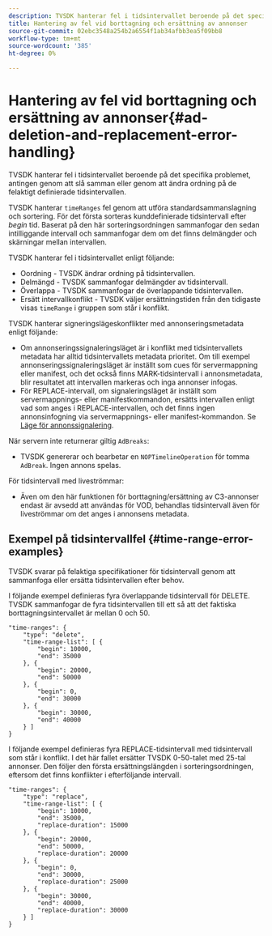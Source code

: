 ```yaml
---
description: TVSDK hanterar fel i tidsintervallet beroende på det specifika problemet, antingen genom att slå samman eller genom att ändra ordning på de felaktigt definierade tidsintervallen.
title: Hantering av fel vid borttagning och ersättning av annonser
source-git-commit: 02ebc3548a254b2a6554f1ab34afbb3ea5f09bb8
workflow-type: tm+mt
source-wordcount: '385'
ht-degree: 0%

---
```


# Hantering av fel vid borttagning och ersättning av annonser{#ad-deletion-and-replacement-error-handling}

TVSDK hanterar fel i tidsintervallet beroende på det specifika problemet, antingen genom att slå samman eller genom att ändra ordning på de felaktigt definierade tidsintervallen.

TVSDK hanterar `timeRanges` fel genom att utföra standardsammanslagning och sortering. För det första sorteras kunddefinierade tidsintervall efter *begin* tid. Baserat på den här sorteringsordningen sammanfogar den sedan intilliggande intervall och sammanfogar dem om det finns delmängder och skärningar mellan intervallen.

TVSDK hanterar fel i tidsintervallet enligt följande:

* Oordning - TVSDK ändrar ordning på tidsintervallen.
* Delmängd - TVSDK sammanfogar delmängder av tidsintervall.
* Överlappa - TVSDK sammanfogar de överlappande tidsintervallen.
* Ersätt intervallkonflikt - TVSDK väljer ersättningstiden från den tidigaste visas `timeRange` i gruppen som står i konflikt.

TVSDK hanterar signeringslägeskonflikter med annonseringsmetadata enligt följande:

* Om annonseringssignaleringsläget är i konflikt med tidsintervallets metadata har alltid tidsintervallets metadata prioritet. Om till exempel annonseringssignaleringsläget är inställt som cues för servermappning eller manifest, och det också finns MARK-tidsintervall i annonsmetadata, blir resultatet att intervallen markeras och inga annonser infogas.
* För REPLACE-intervall, om signaleringsläget är inställt som servermappnings- eller manifestkommandon, ersätts intervallen enligt vad som anges i REPLACE-intervallen, och det finns ingen annonsinfogning via servermappnings- eller manifest-kommandon. Se [Läge för annonssignalering](../../../tvsdk-1.4-for-android/ad-insertion/ad-insertion-metadata/android-1.4-ad-signaling-mode.md).

När servern inte returnerar giltig `AdBreaks`:

* TVSDK genererar och bearbetar en `NOPTimelineOperation` för tomma `AdBreak`. Ingen annons spelas.

För tidsintervall med liveströmmar:

* Även om den här funktionen för borttagning/ersättning av C3-annonser endast är avsedd att användas för VOD, behandlas tidsintervall även för liveströmmar om det anges i annonsens metadata.

## Exempel på tidsintervallfel {#time-range-error-examples}

TVSDK svarar på felaktiga specifikationer för tidsintervall genom att sammanfoga eller ersätta tidsintervallen efter behov.

I följande exempel definieras fyra överlappande tidsintervall för DELETE. TVSDK sammanfogar de fyra tidsintervallen till ett så att det faktiska borttagningsintervallet är mellan 0 och 50.

```
"time-ranges": {
    "type": "delete",
    "time-range-list": [ {
        "begin": 10000,
        "end": 35000
    }, {
        "begin": 20000,
        "end": 50000
    }, {
        "begin": 0,
        "end": 30000
    }, {
        "begin": 30000,
        "end": 40000
    } ]
}
```

I följande exempel definieras fyra REPLACE-tidsintervall med tidsintervall som står i konflikt. I det här fallet ersätter TVSDK 0-50-talet med 25-tal annonser. Den följer den första ersättningslängden i sorteringsordningen, eftersom det finns konflikter i efterföljande intervall.

```
"time-ranges": {
    "type": "replace",
    "time-range-list": [ {
        "begin": 10000,
        "end": 35000,
        "replace-duration": 15000
    }, {
        "begin": 20000,
        "end": 50000,
        "replace-duration": 20000
    }, {
        "begin": 0,
        "end": 30000,
        "replace-duration": 25000
    }, {
        "begin": 30000,
        "end": 40000,
        "replace-duration": 30000
    } ]
}
```
